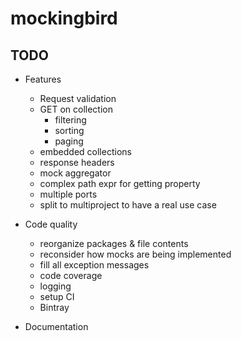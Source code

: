 # mockingbird

## TODO

* Features
  * Request validation
  * GET on collection
    * filtering
    * sorting
    * paging
  * embedded collections
  * response headers
  * mock aggregator
  * complex path expr for getting property
  * multiple ports
  * split to multiproject to have a real use case
  
* Code quality
  * reorganize packages & file contents
  * reconsider how mocks are being implemented
  * fill all exception messages
  * code coverage
  * logging
  * setup CI
  * Bintray

* Documentation
